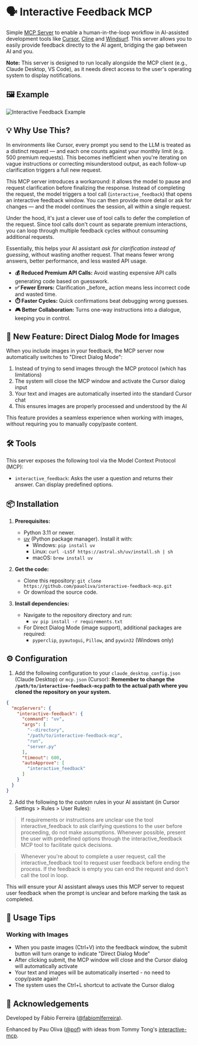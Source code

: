 # 🗣️ Interactive Feedback MCP

Simple [MCP Server](https://modelcontextprotocol.io/) to enable a human-in-the-loop workflow in AI-assisted development tools like [Cursor](https://www.cursor.com), [Cline](https://cline.bot) and [Windsurf](https://windsurf.com). This server allows you to easily provide feedback directly to the AI agent, bridging the gap between AI and you.

 **Note:** This server is designed to run locally alongside the MCP client (e.g., Claude Desktop, VS Code), as it needs direct access to the user's operating system to display notifications.

## 🖼️ Example

![Interactive Feedback Example](https://raw.githubusercontent.com/poliva/interactive-feedback-mcp/refs/heads/main/.github/example.png)

## 💡 Why Use This?

In environments like Cursor, every prompt you send to the LLM is treated as a distinct request — and each one counts against your monthly limit (e.g. 500 premium requests). This becomes inefficient when you're iterating on vague instructions or correcting misunderstood output, as each follow-up clarification triggers a full new request.

This MCP server introduces a workaround: it allows the model to pause and request clarification before finalizing the response. Instead of completing the request, the model triggers a tool call (`interactive_feedback`) that opens an interactive feedback window. You can then provide more detail or ask for changes — and the model continues the session, all within a single request.

Under the hood, it's just a clever use of tool calls to defer the completion of the request. Since tool calls don't count as separate premium interactions, you can loop through multiple feedback cycles without consuming additional requests.

Essentially, this helps your AI assistant _ask for clarification instead of guessing_, without wasting another request. That means fewer wrong answers, better performance, and less wasted API usage.

- **💰 Reduced Premium API Calls:** Avoid wasting expensive API calls generating code based on guesswork.
- **✅ Fewer Errors:** Clarification \_before\_ action means less incorrect code and wasted time.
- **⏱️ Faster Cycles:** Quick confirmations beat debugging wrong guesses.
- **🎮 Better Collaboration:** Turns one-way instructions into a dialogue, keeping you in control.

## 🌟 New Feature: Direct Dialog Mode for Images

When you include images in your feedback, the MCP server now automatically switches to "Direct Dialog Mode":

1. Instead of trying to send images through the MCP protocol (which has limitations)
2. The system will close the MCP window and activate the Cursor dialog input
3. Your text and images are automatically inserted into the standard Cursor chat
4. This ensures images are properly processed and understood by the AI

This feature provides a seamless experience when working with images, without requiring you to manually copy/paste content.

## 🛠️ Tools

This server exposes the following tool via the Model Context Protocol (MCP):

- `interactive_feedback`: Asks the user a question and returns their answer. Can display predefined options.

## 📦 Installation

1.  **Prerequisites:**
    *   Python 3.11 or newer.
    *   [uv](https://github.com/astral-sh/uv) (Python package manager). Install it with:
        *   Windows: `pip install uv`
        *   Linux: `curl -LsSf https://astral.sh/uv/install.sh | sh`
        *   macOS: `brew install uv`
2.  **Get the code:**
    *   Clone this repository:
        `git clone https://github.com/pauoliva/interactive-feedback-mcp.git`
    *   Or download the source code.

3.  **Install dependencies:**
    *   Navigate to the repository directory and run:
        *   `uv pip install -r requirements.txt`
    *   For Direct Dialog Mode (image support), additional packages are required:
        *   `pyperclip`, `pyautogui`, `Pillow`, and `pywin32` (Windows only)

## ⚙️ Configuration

1. Add the following configuration to your `claude_desktop_config.json` (Claude Desktop) or `mcp.json` (Cursor):
**Remember to change the `/path/to/interactive-feedback-mcp` path to the actual path where you cloned the repository on your system.**
```json
{
  "mcpServers": {
    "interactive-feedback": {
      "command": "uv",
      "args": [
        "--directory",
        "/path/to/interactive-feedback-mcp",
        "run",
        "server.py"
      ],
      "timeout": 600,
      "autoApprove": [
        "interactive_feedback"
      ]
    }
  }
}
```
2. Add the following to the custom rules in your AI assistant (in Cursor Settings > Rules > User Rules):

> If requirements or instructions are unclear use the tool interactive_feedback to ask clarifying questions to the user before proceeding, do not make assumptions. Whenever possible, present the user with predefined options through the interactive_feedback MCP tool to facilitate quick decisions.

> Whenever you're about to complete a user request, call the interactive_feedback tool to request user feedback before ending the process. If the feedback is empty you can end the request and don't call the tool in loop.

This will ensure your AI assistant always uses this MCP server to request user feedback when the prompt is unclear and before marking the task as completed.

## 📝 Usage Tips

### Working with Images
- When you paste images (Ctrl+V) into the feedback window, the submit button will turn orange to indicate "Direct Dialog Mode"
- After clicking submit, the MCP window will close and the Cursor dialog will automatically activate
- Your text and images will be automatically inserted - no need to copy/paste again!
- The system uses the Ctrl+L shortcut to activate the Cursor dialog

## 🙏 Acknowledgements

Developed by Fábio Ferreira ([@fabiomlferreira](https://x.com/fabiomlferreira)).

Enhanced by Pau Oliva ([@pof](https://x.com/pof)) with ideas from Tommy Tong's [interactive-mcp](https://github.com/ttommyth/interactive-mcp).